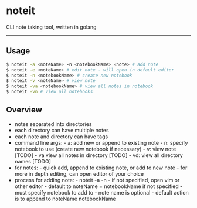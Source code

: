 # noteit
CLI note taking tool, written in golang

---

## Usage

```bash
$ noteit -a <noteName> -n <notebookName> <note> # add note
$ noteit -e <noteName> # edit note - will open in default editor
$ noteit -n <notebookName> # create new notebook
$ noteit -v <noteName> # view note
$ noteit -va <notebookName> # view all notes in notebook
$ noteit -vn # view all notebooks
```


## Overview

- notes separated into directories
- each directory can have multiple notes
- each note and directory can have tags
- command line args:
        - a: add new or append to existing note
        - n: specify notebook to use (create new notebook if necessary)
        - v: view note [TODO]
        - va view all notes in directory [TODO]
        - vd: view all directory names [TODO]
- for notes:
        - quick add, append to existing note, or add to new note
        - for more in depth editing, can open editor of your choice
- process for adding note:
        - noteit -a <noteName> -n <notebookName> <note>
                - if <note> not specified, open vim or other editor
        - default to noteName = notebookName if not specified
        - must specify notebook to add to
        - note name is optional
        - default action is to append to noteName notebookName

